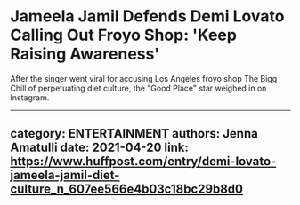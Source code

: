 # Jameela Jamil Defends Demi Lovato Calling Out Froyo Shop: 'Keep Raising Awareness'

After the singer went viral for accusing Los Angeles froyo shop The Bigg Chill of perpetuating diet culture, the "Good Place" star weighed in on Instagram.

---
category: ENTERTAINMENT
authors: Jenna Amatulli
date: 2021-04-20
link: https://www.huffpost.com/entry/demi-lovato-jameela-jamil-diet-culture_n_607ee566e4b03c18bc29b8d0
---
